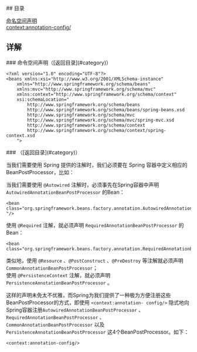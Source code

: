 <a name="category"/>
## 目录

[命名空间声明](#namespace)<br/>
[<context:annotation-config/>](#annotation_config)

## 详解

<a name="namespace"/>
### 命令空间声明（[返回目录](#category)）

	<?xml version="1.0" encoding="UTF-8"?>
	<beans xmlns:xsi="http://www.w3.org/2001/XMLSchema-instance"
		xmlns="http://www.springframework.org/schema/beans"
        xmlns:mvc="http://www.springframework.org/schema/mvc"
        xmlns:context="http://www.springframework.org/schema/context"
        xsi:schemaLocation="
			http://www.springframework.org/schema/beans
	        http://www.springframework.org/schema/beans/spring-beans.xsd
	        http://www.springframework.org/schema/mvc
	        http://www.springframework.org/schema/mvc/spring-mvc.xsd
	        http://www.springframework.org/schema/context
	        http://www.springframework.org/schema/context/spring-context.xsd
		">

<a name="annotation_config"/>
### <context:annotation-config/>（[返回目录](#category)）

当我们需要使用 Spring 提供的注解时，我们必须要在 Spring 容器中定义相应的 BeanPostProcessor，比如：

当我们需要使用 `@Autowired` 注解时，必须事先在Spring容器中声明 `AutowiredAnnotationBeanPostProcessor` 的Bean：

	<bean class="org.springframework.beans.factory.annotation.AutowiredAnnotationBeanPostProcessor "/>

使用 `@Required` 注解，就必须声明 `RequiredAnnotationBeanPostProcessor` 的Bean：

	<bean class="org.springframework.beans.factory.annotation.RequiredAnnotationBeanPostProcessor"/>

类似地，使用 `@Resource` 、`@PostConstruct` 、`@PreDestroy` 等注解就必须声明 `CommonAnnotationBeanPostProcessor`；<br/>
使用 `@PersistenceContext` 注解，就必须声明 `PersistenceAnnotationBeanPostProcessor` 。

这样的声明未免太不优雅，而Spring为我们提供了一种极为方便注册这些BeanPostProcessor的方式，即使用 `<context:annotation- config/>` 隐式地向 Spring容器注册`AutowiredAnnotationBeanPostProcessor` 、`RequiredAnnotationBeanPostProcessor` 、`CommonAnnotationBeanPostProcessor` 以及 `PersistenceAnnotationBeanPostProcessor` 这4个BeanPostProcessor。如下：

	<context:annotation-config/>

